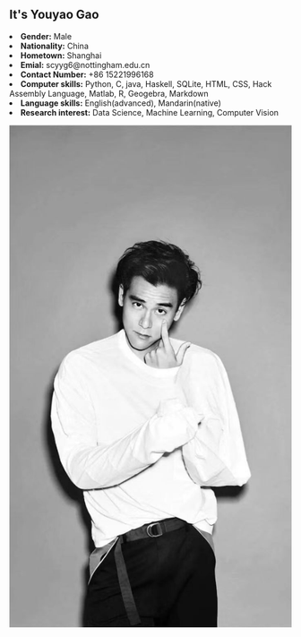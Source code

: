 ## It's Youyao Gao
<li><b>Gender:</b> Male</li>
<li><b>Nationality:</b> China</li>
<li><b>Hometown:</b> Shanghai</li>
<li><b>Emial:</b> scyyg6@nottingham.edu.cn</li>
<li><b>Contact Number:</b> +86 15221996168</li>
<li><b>Computer skills:</b> Python, C, java, Haskell, SQLite, HTML, CSS, Hack Assembly Language, Matlab, R, Geogebra, Markdown</li>
<li><b>Language skills:</b> English(advanced), Mandarin(native) </li>
<li><b>Research interest:</b>  Data Science, Machine Learning, Computer Vision</li>

![alt text](../images/彭于晏%20of%20Nottingham.jpg "Youyao Gao")

